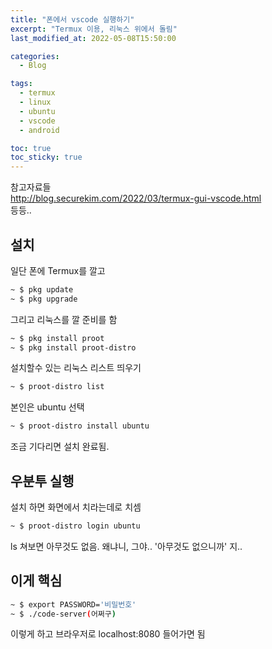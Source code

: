 ```yaml
---
title: "폰에서 vscode 실행하기"
excerpt: "Termux 이용, 리눅스 위에서 돌림"
last_modified_at: 2022-05-08T15:50:00

categories:
  - Blog

tags:
  - termux
  - linux
  - ubuntu
  - vscode
  - android

toc: true
toc_sticky: true
---
```


  
참고자료들  
http://blog.securekim.com/2022/03/termux-gui-vscode.html  
등등..  
  
  
## 설치  
  
일단 폰에 Termux를 깔고 
```sh
~ $ pkg update
~ $ pkg upgrade
```
  
그리고 리눅스를 깔 준비를 함
```sh
~ $ pkg install proot
~ $ pkg install proot-distro
```
  
설치할수 있는 리눅스 리스트 띄우기
```sh
~ $ proot-distro list
```
  
본인은 ubuntu 선택
```sh
~ $ proot-distro install ubuntu
```
  
조금 기다리면 설치 완료됨.  
  
  
## 우분투 실행  
  
설치 하면 화면에서 치라는데로 치셈
```sh
~ $ proot-distro login ubuntu
```
  
ls 쳐보면 아무것도 없음. 왜냐니, 그야.. '아무것도 없으니까' 지..  
  
  
## 이게 핵심
```sh
~ $ export PASSWORD='비밀번호'
~ $ ./code-server(어쩌구)
```
  
이렇게 하고 브라우저로 localhost:8080 들어가면 됨  
  
